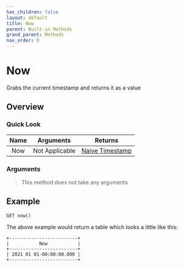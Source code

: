 ```yaml
---
has_children: false 
layout: default 
title: Now 
parent: Built-in Methods 
grand_parent: Methods 
nav_order: 8
---
```


# Now

Grabs the current timestamp and returns it as a value

## Overview

### Quick Look

|Name|Arguments|Returns|
|:---:|:---:|:---:|
|Now|Not Applicable|[Naive Timestamp](https://kalavar.cf/documentation/data-types/naive-timestamp/)|

### Arguments

> This method does not take any arguments

## Example

```
GET now()
```

The above example would return a table which looks a little like this:

```
+-------------------------+
|           Now           |
+-------------------------+
| 2021 01 01-00:00:00.000 |
+-------------------------+
```
